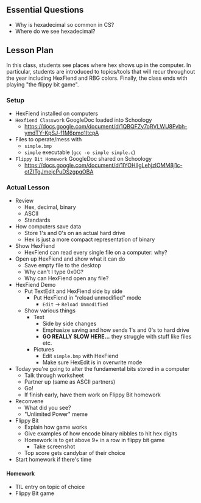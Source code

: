 ## Essential Questions

- Why is hexadecimal so common in CS?
- Where do we see hexadecimal?

## Lesson Plan

In this class, students see places where hex shows up in the computer. In
particular, students are introduced to topics/tools that will recur throughout
the year including HexFiend and RBG colors. Finally, the class ends with playing
"the flippy bit game".

### Setup

- HexFiend installed on computers
- `Hexfiend Classwork` GoogleDoc loaded into Schoology
    - https://docs.google.com/document/d/1QBQFZy7oRVLWU8Fvbh-ymdTY-KpSJ-f1M6pmo1ItcpA
- Files to operate/mess with
    - `simple.bmp`
    - `simple` executable (`gcc -o simple simple.c`)
- `Flippy Bit Homework` GoogleDoc shared on Schoology
    - https://docs.google.com/document/d/1lYOHIIgLehjzlOMM8j1c-otZITgJmejcPuDSzgpgOBA

### Actual Lesson

- Review
    - Hex, decimal, binary
    - ASCII
    - Standards
- How computers save data
    - Store 1's and 0's on an actual hard drive
    - Hex is just a more compact representation of binary
- Show HexFiend
    - HexFiend can read every single file on a computer: why?
- Open up HexFiend and show what it can do
    - Save empty file to the desktop
    - Why can't I type 0x0G?
    - Why can HexFiend open any file?
- HexFiend Demo
    - Put TextEdit and HexFiend side by side
        - Put HexFiend in "reload unmodified" mode
            - `Edit` -> `Reload Unmodified`
    - Show various things
        - Text
            - Side by side changes
            - Emphasize saving and how sends 1's and 0's to hard drive
            - **GO REALLY SLOW HERE...** they struggle with stuff like files etc.
        - Pictures
            - Edit `simple.bmp` with HexFiend
            - Make sure HexEdit is in overwrite mode
- Today you're going to alter the fundamental bits stored in a computer
    - Talk through worksheet
    - Partner up (same as ASCII partners)
    - Go!
    - If finish early, have them work on Flippy Bit homework
- Reconvene
    - What did you see?
    - "Unlimited Power" meme
- Flippy Bit
    - Explain how game works
    - Give examples of how encode binary nibbles to hit hex digits
    - Homework is to get above 9+ in a row in flippy bit game
        - Take screenshot
    - Top score gets candybar of their choice
- Start homework if there's time

 #### Homework
 
 - TIL entry on topic of choice
 - Flippy Bit game
